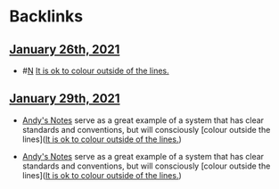 
# Backlinks
## [January 26th, 2021](<January 26th, 2021.md>)
- #[N](<N.md>) [It is ok to colour outside of the lines.](<It is ok to colour outside of the lines..md>)

## [January 29th, 2021](<January 29th, 2021.md>)
- [Andy's Notes](<Andy's Notes.md>) serve as a great example of a system that has clear standards and conventions, but will consciously [colour outside the lines]([It is ok to colour outside of the lines.](<It is ok to colour outside of the lines..md>))

- [Andy's Notes](<Andy's Notes.md>) serve as a great example of a system that has clear standards and conventions, but will consciously [colour outside the lines]([It is ok to colour outside of the lines.](<It is ok to colour outside of the lines..md>))

